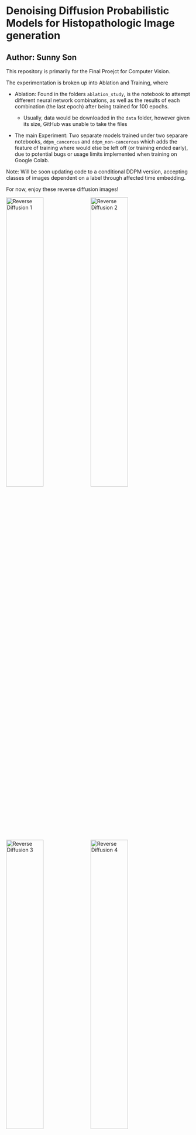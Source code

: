 # Denoising Diffusion Probabilistic Models for Histopathologic Image generation
## Author: Sunny Son

This repository is primarily for the Final Proejct for Computer Vision.

The experimentation is broken up into Ablation and Training, where

- Ablation: Found in the folders `ablation_study`, is the notebook to attempt different neural network combinations, as well as the results of each combination (the last epoch) after being trained for 100 epochs.

    - Usually, data would be downloaded in the `data` folder, however given its size, GitHub was unable to take the files

- The main Experiment: Two separate models trained under two separare notebooks, `ddpm_cancerous` and `ddpm_non-cancerous` which adds the feature of training where would else be left off (or training ended early), due to potential bugs or usage limits implemented when training on Google Colab.

Note: Will be soon updating code to a conditional DDPM version, accepting classes of images dependent on a label through affected time embedding.

For now, enjoy these reverse diffusion images!

<img src="https://github.com/sunnydigital/cv-f22/blob/main/images/gifs/cosine_beta_schedule-no_attention05-interval10.gif" alt="Reverse Diffusion 1" width="45%"> <img src="https://github.com/sunnydigital/cv-f22/blob/main/images/gifs/cosine_beta_schedule-no_attention26-interval10.gif" alt="Reverse Diffusion 2" width="45%">
<img src="https://github.com/sunnydigital/cv-f22/blob/main/images/gifs/cosine_beta_schedule-no_attention43-interval10.gif" alt="Reverse Diffusion 3" width="45%"> <img src="https://github.com/sunnydigital/cv-f22/blob/main/images/gifs/cosine_beta_schedule-no_attention47-interval10.gif" alt="Reverse Diffusion 4" width="45%">

These images awere generated using the combination of `cosine_beta_schedule` and `no_attention`, as through our ablation study, was shown to be the best combination of schedule/attention mechanism.
